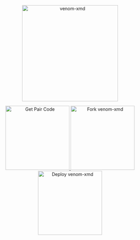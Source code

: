 <p align="center">
  <img src="https://files.catbox.moe/ty9xvk.jpg" alt="venom-xmd" width="300"/>
</p>

<p align="center">
  <a href="https://davebotssessionpairsite.onrender.com">
    <img src="https://img.shields.io/badge/Get-Pair_Code-purple?style=for-the-badge&logo=whatsapp" alt="Get Pair Code" width="200">
  </a>

  <a href="https://github.com/gifteddevsmd/VENOM-XMD/fork">
    <img src="https://img.shields.io/badge/Fork-venom--xmd-blue?style=for-the-badge&logo=github" alt="Fork venom-xmd" width="200">
  </a>

  <a href="https://vercel-eta-snowy.vercel.app/">
    <img src="https://img.shields.io/badge/Deploy-venom--xmd-green?style=for-the-badge&logo=heroku" alt="Deploy venom-xmd" width="200">
  </a>
</p>